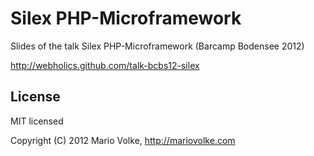 # Silex PHP-Microframework

Slides of the talk Silex PHP-Microframework (Barcamp Bodensee 2012)

http://webholics.github.com/talk-bcbs12-silex

## License

MIT licensed

Copyright (C) 2012 Mario Volke, http://mariovolke.com